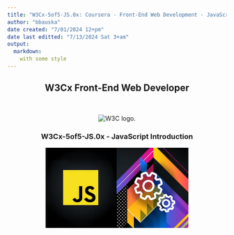 ```yaml
---
title: "W3Cx-5of5-JS.0x: Coursera - Front-End Web Development - JavaScript Introduction"
author: "bbauska"
date created: "7/01/2024 12+pm"
date last editted: "7/13/2024 Sat 3+am"
output: 
  markdown:
    with some style
---
```


<h2 align="center">W3Cx Front-End Web Developer</h2>
<br/>
<!--~~~~~~~~~~~~~~~~~~~~~~~~~~~~~~~~~~~~~~~~~~~~~~~~~~~~~~~~~~~~~~~~~~~~~~~~~~~~~~~~~~~~~~~~~~~~-->
<!--~~~~~~~~~~~~~~~~~~~~~~~~~~~~~~ readme.md of W3Cx-5of5-JS.0x ~~~~~~~~~~~~~~~~~~~~~~~~~~~~~~~~-->
<!--~~~~~~~~~~~~~~~~~~~~~~~~~~~~~~~~~~~~~~~~~~~~~~~~~~~~~~~~~~~~~~~~~~~~~~~~~~~~~~~~~~~~~~~~~~~~-->
<!--~~~~~~~~~~~~~~~~~~~~~~~~~~~~~~~~~~~~~~~~ w3cx logo ~~~~~~~~~~~~~~~~~~~~~~~~~~~~~~~~~~~~~~~~~-->
<p align="center" width="100%">
<img src="./images/w3cx-logo.webp?raw=true"
  style="width:35%"
  title="W3C logo"
  alt="W3C logo." />
</p>

<h3 align="center">W3Cx-5of5-JS.0x - JavaScript Introduction</h3>
<!--~~~~~~~~~~~~~~~~~~~~~~~~~~~~~~~~~~~~~~~~~~~~~~~~~~~~~~~~~~~~~~~~~~~~~~~~~~~~~~~~~~~~~~~~~~~~-->
<!--~~~~~~~~~~~~~~~~~~~~~~~~~~~~ 01. W3Cx-5of5-JS.0x logo (01) ~~~~~~~~~~~~~~~~~~~~~~~~~~~~~~-->
<p align="center" width="100%">
<img src="./images/image001.webp?raw=true"
  style="width:65%"
  title="W3Cx JS logo"
  alt="W3Cx HTML 5.0x logo." />
</p>
<!-- edX NOW COSTS MONEY so there will not be a documentation of JavaScript Introduction course.

Shame on you edX. Just because I have no money, doesn't mean I should be uneducated.  Education 
should not be based on finances.  Ever.
-->

# js.0x-w3cx - W3Cx-5of5-JS.0x
W3Cx: JS.0x JavaScript Introduction

## Course outline

## Module 1: Introduction to JavaScript

&nbsp;&nbsp;1.1  Introduction to Module 1  
&nbsp;&nbsp;1.2 JavaScript, HTML and CSS  
&nbsp;&nbsp;1.3 JavaScript overview  
&nbsp;&nbsp;1.4 Your first HTML/CSS/JS page - step by step  
&nbsp;&nbsp;1.5 Variables, values, functions, operators, and expressions  
&nbsp;&nbsp;1.6 Simple JavaScript examples to play with  

## Module 2: Adding interactivity to HTML

&nbsp;&nbsp;2.1 Introduction to Module 2  
&nbsp;&nbsp;2.2 Conditional statements, loops and logical operators  
&nbsp;&nbsp;2.3 Functions and callbacks  
&nbsp;&nbsp;2.4 Handling events  
&nbsp;&nbsp;2.5 The DOM API  
&nbsp;&nbsp;2.6 Let's write a small game  

## Module 3: Playing with HTML5 APIs

&nbsp;&nbsp;3.1 Introduction to Module 3  
&nbsp;&nbsp;3.2 Arrays and iterators  
&nbsp;&nbsp;3.3 HTML5 multimedia and JavaScript API  
&nbsp;&nbsp;3.4 Displaying a map with the Geolocation API  
&nbsp;&nbsp;3.5 Playing sound samples and music  

## Module 4: Structuring data

&nbsp;&nbsp;4.1 Introduction to Module 4  
&nbsp;&nbsp;4.2 Objects: properties and methods  
&nbsp;&nbsp;4.3 Creating multiple objects  
&nbsp;&nbsp;4.4 Organizing the code in separate files  

## Module 5: Working with forms

&nbsp;&nbsp;5.1 Introduction to Module 5  
&nbsp;&nbsp;5.2 Built-in JavaScript objects  
&nbsp;&nbsp;5.3 HTML5 tables, forms and input fields  
&nbsp;&nbsp;5.4 The JSON notation  
&nbsp;&nbsp;5.5 A small application  
&nbsp;&nbsp;5.6 Where to from here?  

